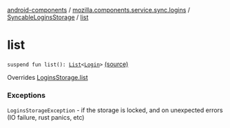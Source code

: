[android-components](../../index.md) / [mozilla.components.service.sync.logins](../index.md) / [SyncableLoginsStorage](index.md) / [list](./list.md)

# list

`suspend fun list(): `[`List`](https://kotlinlang.org/api/latest/jvm/stdlib/kotlin.collections/-list/index.html)`<`[`Login`](../../mozilla.components.concept.storage/-login/index.md)`>` [(source)](https://github.com/mozilla-mobile/android-components/blob/master/components/service/sync-logins/src/main/java/mozilla/components/service/sync/logins/SyncableLoginsStorage.kt#L185)

Overrides [LoginsStorage.list](../../mozilla.components.concept.storage/-logins-storage/list.md)

### Exceptions

`LoginsStorageException` - if the storage is locked, and on unexpected
    errors (IO failure, rust panics, etc)